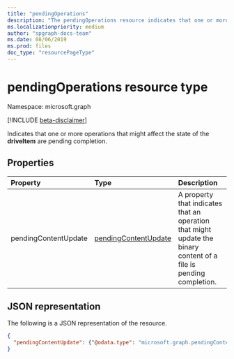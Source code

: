 ```yaml
---
title: "pendingOperations"
description: "The pendingOperations resource indicates that one or more operations that might affect the state of the driveItem are pending completion."
ms.localizationpriority: medium
author: "spgraph-docs-team"
ms.date: 08/06/2019
ms.prod: files
doc_type: "resourcePageType"
---
```


# pendingOperations resource type

Namespace: microsoft.graph

[!INCLUDE [beta-disclaimer](../../includes/beta-disclaimer.md)]

Indicates that one or more operations that might affect the state of the **driveItem** are pending completion.

## Properties

| Property     | Type        | Description |
|:-------------|:------------|:------------|
|pendingContentUpdate|[pendingContentUpdate](pendingcontentupdate.md)|A property that indicates that an operation that might update the binary content of a file is pending completion.|

## JSON representation

The following is a JSON representation of the resource.

<!-- {
  "blockType": "resource",
  "optionalProperties": [

  ],
  "@odata.type": "microsoft.graph.pendingOperations",
  "baseType": null
}-->

```json
{
  "pendingContentUpdate": {"@odata.type": "microsoft.graph.pendingContentUpdate"}
}
```

<!-- uuid: 16cd6b66-4b1a-43a1-adaf-3a886856ed98
2019-02-04 14:57:30 UTC -->
<!-- {
  "type": "#page.annotation",
  "description": "The pendingOperations resource indicates that an operation that may affect the state of the DriveItem is pending completion.",
  "keywords": "pendingoperations,pendingoperations,operation,pendingcontentupdate",
  "section": "documentation",
  "tocPath": ""
}-->


